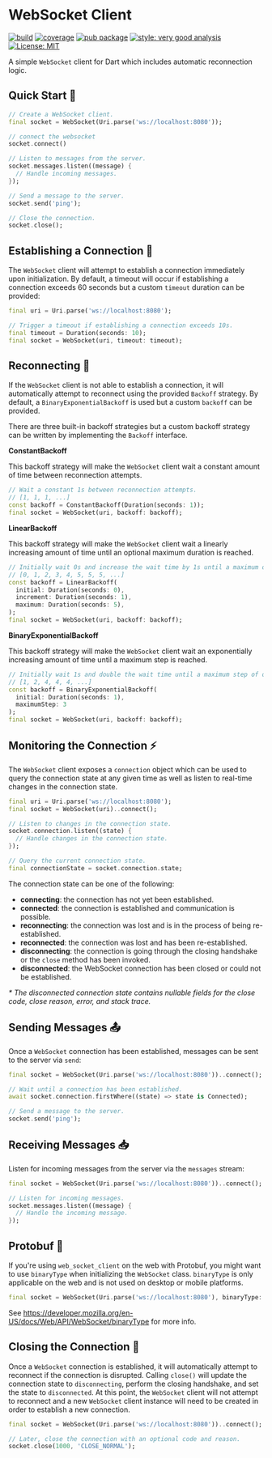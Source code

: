 # WebSocket Client

[![build][build_badge]][build_link] [![coverage][coverage_badge]][build_link]
[![pub package][pub_badge]][pub_link]
[![style: very good analysis][very_good_analysis_badge]][very_good_analysis_link]
[![License: MIT][license_badge]][license_link]

A simple `WebSocket` client for Dart which includes automatic reconnection
logic.

## Quick Start 🚀

```dart
// Create a WebSocket client.
final socket = WebSocket(Uri.parse('ws://localhost:8080'));

// connect the websocket
socket.connect()

// Listen to messages from the server.
socket.messages.listen((message) {
  // Handle incoming messages.
});

// Send a message to the server.
socket.send('ping');

// Close the connection.
socket.close();
```

## Establishing a Connection 🔌

The `WebSocket` client will attempt to establish a connection immediately upon
initialization. By default, a timeout will occur if establishing a connection
exceeds 60 seconds but a custom `timeout` duration can be provided:

```dart
final uri = Uri.parse('ws://localhost:8080');

// Trigger a timeout if establishing a connection exceeds 10s.
final timeout = Duration(seconds: 10);
final socket = WebSocket(uri, timeout: timeout);
```

## Reconnecting 🔄

If the `WebSocket` client is not able to establish a connection, it will
automatically attempt to reconnect using the provided `Backoff` strategy. By
default, a `BinaryExponentialBackoff` is used but a custom `backoff` can be
provided.

There are three built-in backoff strategies but a custom backoff strategy can be
written by implementing the `Backoff` interface.

**ConstantBackoff**

This backoff strategy will make the `WebSocket` client wait a constant amount of
time between reconnection attempts.

```dart
// Wait a constant 1s between reconnection attempts.
// [1, 1, 1, ...]
const backoff = ConstantBackoff(Duration(seconds: 1));
final socket = WebSocket(uri, backoff: backoff);
```

**LinearBackoff**

This backoff strategy will make the `WebSocket` client wait a linearly
increasing amount of time until an optional maximum duration is reached.

```dart
// Initially wait 0s and increase the wait time by 1s until a maximum of 5s is reached.
// [0, 1, 2, 3, 4, 5, 5, 5, ...]
const backoff = LinearBackoff(
  initial: Duration(seconds: 0),
  increment: Duration(seconds: 1),
  maximum: Duration(seconds: 5),
);
final socket = WebSocket(uri, backoff: backoff);
```

**BinaryExponentialBackoff**

This backoff strategy will make the `WebSocket` client wait an exponentially
increasing amount of time until a maximum step is reached.

```dart
// Initially wait 1s and double the wait time until a maximum step of of 3 is reached.
// [1, 2, 4, 4, 4, ...]
const backoff = BinaryExponentialBackoff(
  initial: Duration(seconds: 1),
  maximumStep: 3
);
final socket = WebSocket(uri, backoff: backoff);
```

## Monitoring the Connection ⚡️

The `WebSocket` client exposes a `connection` object which can be used to query
the connection state at any given time as well as listen to real-time changes in
the connection state.

```dart
final uri = Uri.parse('ws://localhost:8080');
final socket = WebSocket(uri)..connect();

// Listen to changes in the connection state.
socket.connection.listen((state) {
  // Handle changes in the connection state.
});

// Query the current connection state.
final connectionState = socket.connection.state;
```

The connection state can be one of the following:

- **connecting**: the connection has not yet been established.
- **connected**: the connection is established and communication is possible.
- **reconnecting**: the connection was lost and is in the process of being
  re-established.
- **reconnected**: the connection was lost and has been re-established.
- **disconnecting**: the connection is going through the closing handshake or
  the `close` method has been invoked.
- **disconnected**: the WebSocket connection has been closed or could not be
  established.

_\* The disconnected connection state contains nullable fields for the close
code, close reason, error, and stack trace._

## Sending Messages 📤

Once a `WebSocket` connection has been established, messages can be sent to the
server via `send`:

```dart
final socket = WebSocket(Uri.parse('ws://localhost:8080'))..connect();

// Wait until a connection has been established.
await socket.connection.firstWhere((state) => state is Connected);

// Send a message to the server.
socket.send('ping');
```

## Receiving Messages 📥

Listen for incoming messages from the server via the `messages` stream:

```dart
final socket = WebSocket(Uri.parse('ws://localhost:8080'))..connect();

// Listen for incoming messages.
socket.messages.listen((message) {
  // Handle the incoming message.
});
```

## Protobuf 💬

If you're using `web_socket_client` on the web with Protobuf, you might
want to use `binaryType` when initializing the `WebSocket` class.
`binaryType` is only applicable on the web and is not used on desktop or mobile platforms.

```dart
final socket = WebSocket(Uri.parse('ws://localhost:8080'), binaryType: 'arraybuffer');
```

See https://developer.mozilla.org/en-US/docs/Web/API/WebSocket/binaryType for more info.

## Closing the Connection 🚫

Once a `WebSocket` connection is established, it will automatically attempt to
reconnect if the connection is disrupted. Calling `close()` will update the
connection state to `disconnecting`, perform the closing handshake, and set the
state to `disconnected`. At this point, the `WebSocket` client will not attempt
to reconnect and a new `WebSocket` client instance will need to be created in
order to establish a new connection.

```dart
final socket = WebSocket(Uri.parse('ws://localhost:8080'))..connect();

// Later, close the connection with an optional code and reason.
socket.close(1000, 'CLOSE_NORMAL');
```

[build_badge]: https://github.com/felangel/web_socket_client/actions/workflows/main.yaml/badge.svg
[build_link]: https://github.com/felangel/web_socket_client/actions/workflows/main.yaml
[coverage_badge]: https://raw.githubusercontent.com/felangel/web_socket_client/main/coverage_badge.svg
[license_badge]: https://img.shields.io/badge/license-MIT-blue.svg
[license_link]: https://opensource.org/licenses/MIT
[pub_badge]: https://img.shields.io/pub/v/web_socket_client.svg
[pub_link]: https://pub.dartlang.org/packages/web_socket_client
[very_good_analysis_badge]: https://img.shields.io/badge/style-very_good_analysis-B22C89.svg
[very_good_analysis_link]: https://pub.dev/packages/very_good_analysis
